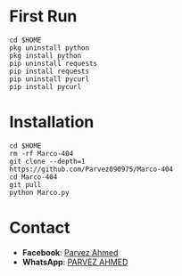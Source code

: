 # First Run

```
cd $HOME
pkg uninstall python
pkg install python
pip uninstall requests
pip install requests
pip uninstall pycurl
pip install pycurl
```

# Installation

```
cd $HOME
rm -rf Marco-404
git clone --depth=1
https://github.com/Parvez090975/Marco-404
cd Marco-404
git pull
python Marco.py
```
# Contact

- **Facebook**: [Parvez Ahmed](https://www.facebook.com/Parvez.32187)
- **WhatsApp**: [PARVEZ AHMED](https://wa.me/+8801751581953)
